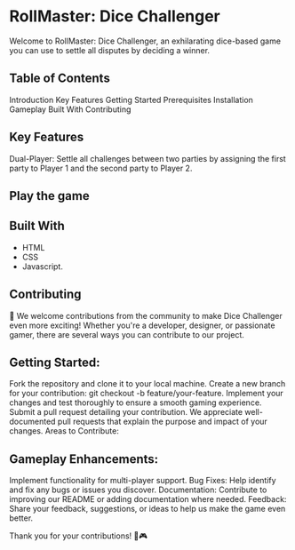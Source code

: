 # RollMaster: Dice Challenger

Welcome to RollMaster: Dice Challenger, an exhilarating dice-based game you can use to settle all disputes by deciding a winner.

## Table of Contents
Introduction
Key Features
Getting Started
Prerequisites
Installation
Gameplay
Built With
Contributing

## Key Features
Dual-Player: Settle all challenges between two parties by assigning the first party to Player 1 and the second party to Player 2.

## Play the game

## Built With
<ul>
    <li>HTML</li>
    <li>CSS </li>
    <li>Javascript.</li>
</ul>

## Contributing
🚀 We welcome contributions from the community to make Dice Challenger even more exciting! Whether you're a developer, designer, or passionate gamer, there are several ways you can contribute to our project.

## Getting Started:

Fork the repository and clone it to your local machine.
Create a new branch for your contribution: git checkout -b feature/your-feature.
Implement your changes and test thoroughly to ensure a smooth gaming experience.
Submit a pull request detailing your contribution. We appreciate well-documented pull requests that explain the purpose and impact of your changes.
Areas to Contribute:

## Gameplay Enhancements: 
Implement functionality for multi-player support.
Bug Fixes: Help identify and fix any bugs or issues you discover.
Documentation: Contribute to improving our README or adding documentation where needed.
Feedback: Share your feedback, suggestions, or ideas to help us make the game even better.

Thank you for your contributions! 🎲🎮
